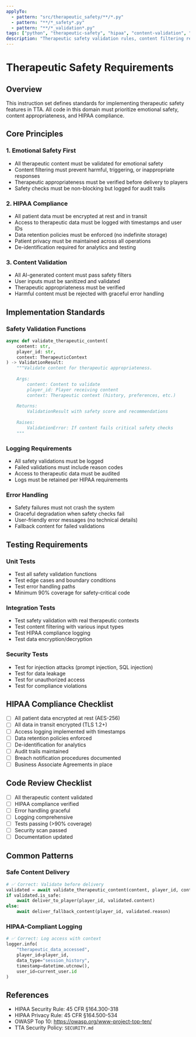 ```yaml
---
applyTo:
  - pattern: "src/therapeutic_safety/**/*.py"
  - pattern: "**/*_safety*.py"
  - pattern: "**/*_validation*.py"
tags: ["python", "therapeutic-safety", "hipaa", "content-validation", "emotional-safety"]
description: "Therapeutic safety validation rules, content filtering requirements, and HIPAA compliance constraints for TTA"
---
```


# Therapeutic Safety Requirements

## Overview

This instruction set defines standards for implementing therapeutic safety features in TTA. All code in this domain must prioritize emotional safety, content appropriateness, and HIPAA compliance.

## Core Principles

### 1. Emotional Safety First
- All therapeutic content must be validated for emotional safety
- Content filtering must prevent harmful, triggering, or inappropriate responses
- Therapeutic appropriateness must be verified before delivery to players
- Safety checks must be non-blocking but logged for audit trails

### 2. HIPAA Compliance
- All patient data must be encrypted at rest and in transit
- Access to therapeutic data must be logged with timestamps and user IDs
- Data retention policies must be enforced (no indefinite storage)
- Patient privacy must be maintained across all operations
- De-identification required for analytics and testing

### 3. Content Validation
- All AI-generated content must pass safety filters
- User inputs must be sanitized and validated
- Therapeutic appropriateness must be verified
- Harmful content must be rejected with graceful error handling

## Implementation Standards

### Safety Validation Functions

```python
async def validate_therapeutic_content(
    content: str,
    player_id: str,
    context: TherapeuticContext
) -> ValidationResult:
    """Validate content for therapeutic appropriateness.
    
    Args:
        content: Content to validate
        player_id: Player receiving content
        context: Therapeutic context (history, preferences, etc.)
    
    Returns:
        ValidationResult with safety score and recommendations
    
    Raises:
        ValidationError: If content fails critical safety checks
    """
```

### Logging Requirements
- All safety validations must be logged
- Failed validations must include reason codes
- Access to therapeutic data must be audited
- Logs must be retained per HIPAA requirements

### Error Handling
- Safety failures must not crash the system
- Graceful degradation when safety checks fail
- User-friendly error messages (no technical details)
- Fallback content for failed validations

## Testing Requirements

### Unit Tests
- Test all safety validation functions
- Test edge cases and boundary conditions
- Test error handling paths
- Minimum 90% coverage for safety-critical code

### Integration Tests
- Test safety validation with real therapeutic contexts
- Test content filtering with various input types
- Test HIPAA compliance logging
- Test data encryption/decryption

### Security Tests
- Test for injection attacks (prompt injection, SQL injection)
- Test for data leakage
- Test for unauthorized access
- Test for compliance violations

## HIPAA Compliance Checklist

- [ ] All patient data encrypted at rest (AES-256)
- [ ] All data in transit encrypted (TLS 1.2+)
- [ ] Access logging implemented with timestamps
- [ ] Data retention policies enforced
- [ ] De-identification for analytics
- [ ] Audit trails maintained
- [ ] Breach notification procedures documented
- [ ] Business Associate Agreements in place

## Code Review Checklist

- [ ] All therapeutic content validated
- [ ] HIPAA compliance verified
- [ ] Error handling graceful
- [ ] Logging comprehensive
- [ ] Tests passing (>90% coverage)
- [ ] Security scan passed
- [ ] Documentation updated

## Common Patterns

### Safe Content Delivery
```python
# ✅ Correct: Validate before delivery
validated = await validate_therapeutic_content(content, player_id, context)
if validated.is_safe:
    await deliver_to_player(player_id, validated.content)
else:
    await deliver_fallback_content(player_id, validated.reason)
```

### HIPAA-Compliant Logging
```python
# ✅ Correct: Log access with context
logger.info(
    "therapeutic_data_accessed",
    player_id=player_id,
    data_type="session_history",
    timestamp=datetime.utcnow(),
    user_id=current_user.id
)
```

## References

- HIPAA Security Rule: 45 CFR §164.300-318
- HIPAA Privacy Rule: 45 CFR §164.500-534
- OWASP Top 10: https://owasp.org/www-project-top-ten/
- TTA Security Policy: `SECURITY.md`

